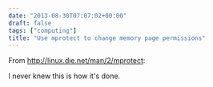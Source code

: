 ```yaml
---
date: "2013-08-30T07:07:02+00:00"
draft: false
tags: ["computing"]
title: "Use mprotect to change memory page permissions"
---
```

From http://linux.die.net/man/2/mprotect:

I never knew this is how it's done.

